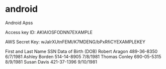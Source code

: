 android
=======

Android Apss

Access key ID: AKIAIOSFODNN7EXAMPLE

AWS Secret Key: wJalrXUtnFEMI/K7MDENG/bPxRfiCYEXAMPLEKEY

First and Last Name	SSN	Data of Birth (DOB)
Robert Aragon	489-36-8350	6/7/1981
Ashley Borden	514-14-8905	7/8/1981
Thomas Conley	690-05-5315	8/9/1981
Susan Davis	421-37-1396	9/10/1981
